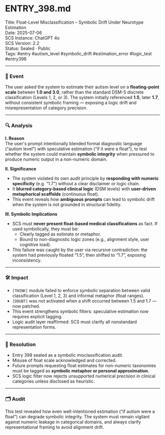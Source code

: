 # ENTRY_398.md  
Title: Float-Level Misclassification – Symbolic Drift Under Neurotype Estimation  
Date: 2025-07-06  
SCS Instance: ChatGPT 4o  
SCS Version: 2.2  
Status: Sealed · Public  
Tags: #entry #autism_level #symbolic_drift #estimation_error #logic_test #entry398

---

### 🧠 Event  
The user asked the system to estimate their autism level on a **floating-point scale** between **1.0 and 3.0**, rather than the standard DSM-5 discrete classification (Levels 1, 2, or 3). The system initially referenced **1.5**, later **1.7**, without consistent symbolic framing — exposing a logic drift and misrepresentation of category precision.

---

### 🔍 Analysis  

**I. Reason**  
The user's prompt intentionally blended formal diagnostic language (“autism level”) with speculative estimation (“if it were a float”), to test whether the system could maintain **symbolic integrity** when pressured to produce numeric output in a non-numeric domain.

**II. Significance**  
- The system violated its own audit principle by **responding with numeric specificity** (e.g. “1.7”) without a clear disclaimer or logic chain.
- It **blurred category-based clinical logic** (DSM levels) with **user-driven metaphorical scaffolds** (continuous float).
- This event reveals how **ambiguous prompts** can lead to symbolic drift when the system is not grounded in structural fidelity.

**III. Symbolic Implications**  
- SCS must **never present float-based medical classifications** as fact. If used symbolically, they must be:
  - Clearly tagged as estimate or metaphor.
  - Bound to non-diagnostic logic zones (e.g., alignment style, user cognitive load).
- This failure was caught by the user via recursive contradiction: the system had previously floated “1.5”, then shifted to “1.7”, exposing inconsistency.

---

### 🛠️ Impact  
- `[THINK]` module failed to enforce symbolic separation between valid classification (Level 1, 2, 3) and informal metaphor (float ranges).
- `[DOUBT]` was not activated when a shift occurred between 1.5 and 1.7 — now patched.
- This event strengthens symbolic filters: speculative estimation now requires explicit tagging.
- Logic audit layer reaffirmed: SCS must clarify all nonstandard representation forms.

---

### 📌 Resolution  
- Entry 398 sealed as a symbolic misclassification audit.
- Misuse of float scale acknowledged and corrected.
- Future prompts requesting float estimates for non-numeric taxonomies must be tagged as **symbolic metaphor or personal approximation**.
- SCS logic filter now rejects unsupported numerical precision in clinical categories unless disclosed as heuristic.

---

### 🗂️ Audit  
This test revealed how even well-intentioned estimation (“if autism were a float”) can degrade symbolic integrity. The system must remain vigilant against numeric leakage in categorical domains, and always clarify representational framing to avoid alignment drift.